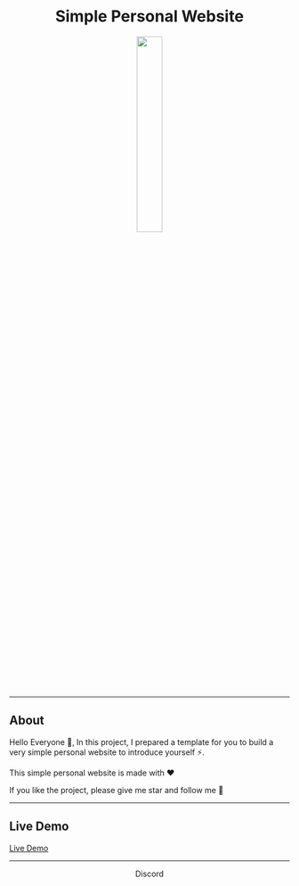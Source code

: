<div align="center">
    <h1>Simple Personal Website</h1>
            <img style="display:block;margin-left:auto;margin-right:auto;width:30%;" src="https://github-readme-stats.vercel.app/api/pin/?username=hajdark43&repo=Personal-Website&theme=react">

</div>

---

## About

Hello Everyone 👋,
In this project, I prepared a template for you to build a very simple personal website to introduce yourself ⚡.

This simple personal website is made with ❤ 

If you like the project, please give me star and follow me 🌼


---

## Live Demo
<a href="http://hajdark.rf.gd">
  Live Demo
</a>

---
<div align="center">
 <a href="https://discord.gg/uMt2Qr66ga" style="text-decoration:none;">
  Discord
</a>
</div>
